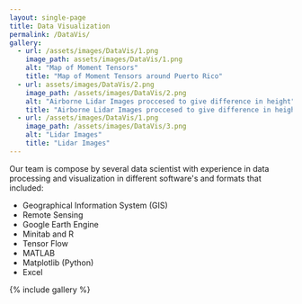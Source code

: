 ```yaml
---
layout: single-page
title: Data Visualization
permalink: /DataVis/
gallery:
  - url: /assets/images/DataVis/1.png
    image_path: assets/images/DataVis/1.png
    alt: "Map of Moment Tensors"
    title: "Map of Moment Tensors around Puerto Rico"
  - url: assets/images/DataVis/2.png
    image_path: /assets/images/DataVis/2.png
    alt: "Airborne Lidar Images proccesed to give difference in height"
    title: "Airborne Lidar Images proccesed to give difference in height"
  - url: /assets/images/DataVis/1.png
    image_path: /assets/images/DataVis/3.png
    alt: "Lidar Images"
    title: "Lidar Images"
---
```


Our team is compose by several data scientist with experience in data processing and visualization in different software's and formats that included:
 
   * Geographical Information System (GIS)
   * Remote Sensing
   * Google Earth Engine
   * Minitab and R
   * Tensor Flow
   * MATLAB
   * Matplotlib (Python)
   * Excel 


{% include gallery %}
